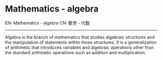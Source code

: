 
# Mathematics - algebra

EN: Mathematics - algebra
CN: 数学 - 代数 

---

Algebra is the branch of mathematics that studies algebraic structures and the manipulation of statements within those structures. It is a generalization of arithmetic that introduces variables and algebraic operations other than the standard arithmetic operations such as addition and multiplication.

